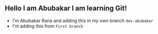 ## Hello I am Abubakar I am learning Git!

- I'm Abubakar Rana and adding this in my own branch `dev-abubakar`
- I'm adding this from `First branch`
